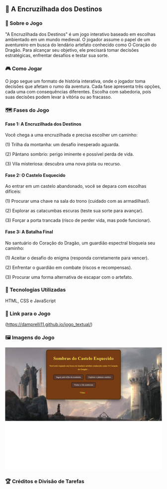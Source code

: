 ## 🏰 A Encruzilhada dos Destinos

### 📖 Sobre o Jogo

"A Encruzilhada dos Destinos" é um jogo interativo baseado em escolhas ambientado em um mundo medieval. O jogador assume o papel de um aventureiro em busca do lendário artefato conhecido como O Coração do Dragão. Para alcançar seu objetivo, ele precisará tomar decisões estratégicas, enfrentar desafios e testar sua sorte.

### 🎮 Como Jogar

O jogo segue um formato de história interativa, onde o jogador toma decisões que afetam o rumo da aventura. Cada fase apresenta três opções, cada uma com consequências diferentes. Escolha com sabedoria, pois suas decisões podem levar à vitória ou ao fracasso.

### 🗺️ Fases do Jogo

#### Fase 1: A Encruzilhada dos Destinos

Você chega a uma encruzilhada e precisa escolher um caminho:

(1) Trilha da montanha: um desafio inesperado aguarda.

(2) Pântano sombrio: perigo iminente e possível perda de vida.

(3) Vila misteriosa: descubra uma nova pista ou recurso.

#### Fase 2: O Castelo Esquecido

Ao entrar em um castelo abandonado, você se depara com escolhas difíceis:

(1) Procurar uma chave na sala do trono (cuidado com as armadilhas!).

(2) Explorar as catacumbas escuras (teste sua sorte para avançar).

(3) Forçar a porta trancada (risco de perder vida, mas pode funcionar).

#### Fase 3: A Batalha Final

No santuário do Coração do Dragão, um guardião espectral bloqueia seu caminho:

(1) Aceitar o desafio do enigma (responda corretamente para vencer).

(2) Enfrentar o guardião em combate (riscos e recompensas).

(3) Procurar uma forma alternativa de escapar com o artefato.

### 🔧 Tecnologias Utilizadas

HTML, CSS e JavaScript

### 🔗 Link para o Jogo

(https://damprelli11.github.io/jogo_textual/)

### 🖼️ Imagens do Jogo

<img src = assets/img/print1.png>

### 🏆 Créditos e Divisão de Tarefas

